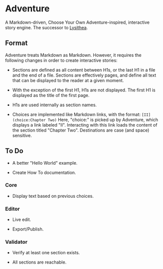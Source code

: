 # Adventure

A Markdown-driven, Choose Your Own Adventure-inspired, interactive story engine. The successor to [Lysithea](https://github.com/ubersmake/lysithea).

## Format

Adventure treats Markdown as Markdown. However, it requires the following changes in order to create interactive stories:

* Sections are defined as all content between H1s, or the last H1 in a file and the end of a file. Sections are effectively pages, and define all text that can be displayed to the reader at a given moment.

* With the exception of the first H1, H1s are not displayed. The first H1 is displayed as the title of the first page.

* H1s are used internally as section names.

* Choices are implemented like Markdown links, with the format: `[II](choice:Chapter Two)` Here, "choice:" is picked up by Adventure, which displays a link labeled "II". Interacting with this link loads the content of the section titled "Chapter Two". Destinations are case (and space) sensitive.

## To Do

* A better "Hello World" example.

* Create How To documentation.

### Core

* Display text based on previous choices.

### Editor

* Live edit.

* Export/Publish.

### Validator

* Verify at least one section exists.

* All sections are reachable.
